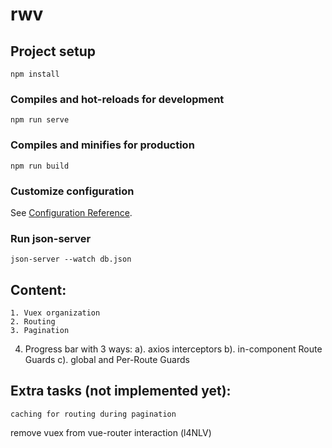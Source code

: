 # rwv

## Project setup
```
npm install
```

### Compiles and hot-reloads for development
```
npm run serve
```

### Compiles and minifies for production
```
npm run build
```

### Customize configuration
See [Configuration Reference](https://cli.vuejs.org/config/).

### Run json-server

	json-server --watch db.json

## Content:
	
	1. Vuex organization
	2. Routing
	3. Pagination
  4. Progress bar with 3 ways: 
    a). axios interceptors 
    b). in-component Route Guards 
    c). global and Per-Route Guards

## Extra tasks (not implemented yet):

	caching for routing during pagination
  remove vuex from vue-router interaction (l4NLV)
  